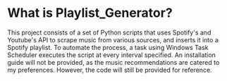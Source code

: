 # What is Playlist_Generator?
This project consists of a set of Python scripts that uses Spotify's and Youtube's API to scrape music from various sources, and inserts it into a Spotify playlist. To automate the process, a task using Windows Task Scheduler executes the script at every interval specified. An installation guide will not be provided, as the music recommendations are catered to my preferences. However, the code will still be provided for reference.
